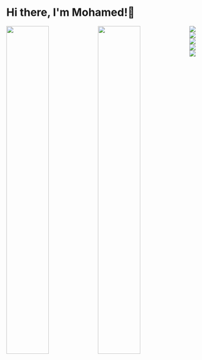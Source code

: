 # Hi there, I'm Mohamed!👋

<img align="left" width="47%" src="https://github-readme-stats.vercel.app/api?username=M0hamedFathy&show_icons=true&theme=radical"/>
<img align="left" width = "47%"  src="https://github-readme-stats.vercel.app/api/top-langs/?username=M0hamedFathy&layout=compact"/>

<img src="https://img.shields.io/badge/bootstrap-%23563D7C.svg?style=for-the-badge&logo=bootstrap&logoColor=white" />
<img src="https://img.shields.io/badge/jasmine-%238A4182.svg?style=for-the-badge&logo=jasmine&logoColor=white" />
<img src="https://img.shields.io/badge/jquery-%230769AD.svg?style=for-the-badge&logo=jquery&logoColor=white" />
<img src="https://img.shields.io/badge/JWT-black?style=for-the-badge&logo=JSON%20web%20tokens" />
<img src="https://img.shields.io/badge/bootstrap-%23563D7C.svg?style=for-the-badge&logo=bootstrap&logoColor=white" />



<!--
**M0hamedFathy/M0hamedFathy** is a ✨ _special_ ✨ repository because its `README.md` (this file) appears on your GitHub profile.

Here are some ideas to get you started:

- 🔭 I’m currently working on ...
- 🌱 I’m currently learning ...
- 👯 I’m looking to collaborate on ...
- 🤔 I’m looking for help with ...
- 💬 Ask me about ...
- 📫 How to reach me: ...
- 😄 Pronouns: ...
- ⚡ Fun fact: ...
-->
